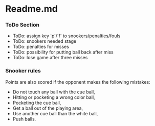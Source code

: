 # Readme.md

### ToDo Section
- ToDo: assign key 'p'/'f' to snookers/penalties/fouls
- ToDo: snookers needed stage
- ToDo: penalties for misses
- ToDo: possibility for putting ball back after miss
- ToDo: lose game after three misses


### Snooker rules
Points are also scored if the opponent makes the following mistakes:
- Do not touch any ball with the cue ball,
- Hitting or pocketing a wrong color ball,
- Pocketing the cue ball,
- Get a ball out of the playing area,
- Use another cue ball than the white ball,
- Push balls.
